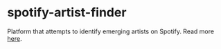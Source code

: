 # spotify-artist-finder
Platform that attempts to identify emerging artists on Spotify. Read more [here](https://smcshane.com/saf).
